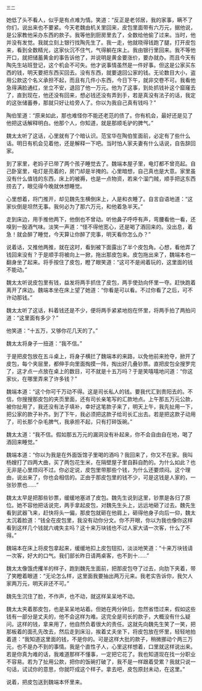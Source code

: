     三二 

   她低了头不看人，似乎是有点难为情。笑道：“反正是老邻居，我的家事，瞒不了你们，说出来也不要紧。今天老魏由机关里回来，皮包里面带有六万元，据他说，是公家教他采办东西的款子。我等他到厨房里去了，全数给他偷了过来。当时，他并没有发觉。我就立刻上银行找陶先生了。我一走，他就晓得钱跑了腿，打开皮包来，看到全数精光，这家伙沉不住气，气得躺在床上。我由银行里回来。我不等他开口，就把储蓄黄金的事告诉他了，并说明是黄金要涨价，要办就办。而且今天有陶先生站班登记，这个机会不可失。他才说事情虽然是一件好事。但这是公家买东西的钱，明天要把东西买回去。没有东西，就要退回公家的钱。无论数目大小，盗用公款这个名义承担不起，而且有几件小东西，今日下午，就非交卷不可。我看他急得满脸通红，坐立不安，退回了他一万元。他为了这事，到处抓钱补这个窟窿去了，直到现在，他还没有回来，想必钱还没有弄到手，若是真没有法子的话，我定的这张储蓄券，那就只好让给旁人了。你以为我自己真有钱吗？”

   陶伯笙道：“原来如此，那也难怪你不能还老范的债了。你有机会，最好还是见了他把这话解释明白。他那个人，你知道，就是那顺毛驴的脾气。”

   魏太太听了这话，心里就有了个暗认识。范宝华在陶伯笙面前，必定有了些什么话。明日有机会见着他，还是解释一下吧。当时怕人家夫妻有什么话说，自告辞回家。

   到了家里，老妈子已带了两个孩子睡觉去了。魏端本屋子里，电灯都不曾亮起。自己卧室里，电灯是亮着的，房门却是半掩的。心里暗想，自己真也是大意。家里虽没有什么值钱的东西，床上的被褥，也是一点物资，若来个溜门贼，顺手把这东西捞去了，眼见得今晚就休想睡觉。

   心里想着，将门推开，却见魏先生横倒床上，人是和衣睡了。自言自语地道：“这家伙倒是坦然无事。我何必为了那六万元，和他着急半天。”

   走到床边，用手推他两下，他倒也不曾动。听他鼻子呼呼有声，弯腰看他一看，还嗅到一股酒气味。淡笑一声道：“怪不得他宽心，还是喝了酒回来的。没出息，着急！就会醉了睡觉，今天算让你醉了完事，明天看你怎么办？”

   说着话，又推他两推，就在这时，看到被下面露出了半个皮包角。心想，看他弄了钱回来没有？于是顺手将被向上一掀，拖出那皮包来。皮包拖出来了，魏端本也一翻身坐了起来。将手按住了皮包，瞪了眼笑道：“这可不是闹着玩的，这里面的钱不能动。”

   魏太太听说皮包里有钱，益发将两手抓住了皮包，两手使劲向怀里一夺。赶快跑着离开了床边。魏端本坐在床上望了她道：“你看是可以看。不过你看了之后，可不许动那钱。”

   魏太太听了这话，料着钱还是不少，便将两手紧紧地抱在怀里，将两手拍了两拍问道：“这里面有多少？”

   他笑道：“十五万，又够你花几天的了。”

   魏太太将身子一扭道：“我不信。”

   于是把皮包放在五斗桌上，将身子横拦了魏端本的来路，以免他前来抢夺，掀开了皮包，每个夹层里，都伸手向里面掏摸一阵，掏出好几叠钞票。直把皮包全搜罗完了，这才点一点放在桌上的数目，可不就是十五万吗？于是笑嘻嘻地问道：“你这家伙，在哪里弄来了许多钱？”

   魏端本道：“这个你可千万动不得。这是司长私人的钱。要我代汇到贵阳去的。不信，你搜搜那皮包的夹页里面，还有司长亲笔写的汇款地点。上午那五万元公款，被你扯用了，我还没有法子填补，幸好这笔款子来了，明天上午，我先扯用一下，把公家的款子补齐。到了下午，我必须把这款子给司长汇出去。若是把这款子动用了，司长那个杂毛脾气，我承担不起，只有打碎饭碗。”

   魏太太道：“我不信。假如那五万元的漏洞没有补起来，你不会自由自在地，喝了酒回来睡觉。”

   魏端本道：“你以为我是在外面饭馆子里喝的酒吗？我回来了，你又不在家。我叫杨嫂打了四两大曲，买了两包花生米，在隔壁屋子里自斟自酌的。为什么如此？也无非是心里烦闷不过。你必定说，皮包里带那些个钱，为什么还要烦闷。这个理由，说出来了，你也会相信的。正由于那皮包里的钱不少，可是这钱是人家的，一张钞票也……”

   魏太太早是把那些钞票，缓缓地塞进了皮包。魏先生说到这里，钞票是各归了原位。她不容他把话说完，两手拿起皮包，对魏先生头上，远远地砸了过去。魏先生看到武器飞来，赶快将头一偏，那皮包就砸在他肩上，砸得他身子向后一仰，魏太太沉着脸道：“钱全在皮包里，我没有动你分文。你不开眼，你以为我也像你这样看到这样几个钱就六魂失主吗？这十来万块钱也不过人家大请一次客，什么了不得。”

   魏端本在床上将皮包拿起来，缓缓地扣上皮包钮扣，淡淡地笑道：“十来万块钱请一次客，好大的口气。我们部长昨日请两桌客，也不到十……”

   魏太太像饿虎攫羊的样子，跑到魏先生面前，把那皮包夺了过去，向肋下夹着，带了笑瞪着眼道：“无论怎么样，这里面我要抽出两万元来。我老实告诉你，我欠人家两万元，明天非还不可。”

   魏先生沉住了脸，不作声，也不动，就这样呆呆地不动。

   魏太太夹着那皮包，也是呆呆地站着。但她在两分钟后，忽然省悟过来，假如这些钱有一部分是丈夫的，他不会这样为难。这完全是司长的款子，大概没有什么疑问。这样的钱，拿来用了，他自然负着很大的责任。这就先向魏先生笑了一笑，把那板着的面孔先改去，然后走到床沿，挨着丈夫坐下，将皮包放在怀里，轻轻地拍着道：“我知道这里面的钱，不是你的。可是这样大批的款子，稍微挪动个两三万元，也不是办不到的事情。我是个直性子人，心里这样想着，口里就这样说出来。若是你真为难的话，我难道那样不懂事，一定把它花了。我也知道现在找一分职业不容易。若为了扯用公款，把你的饭碗打破了，我不是一样跟着受累？我就只说一句话，试试你的意思，你就吓成这个样子。拿去吧，皮包原封未动，在这里。”

   说着，把皮包送到魏端本怀里来。

